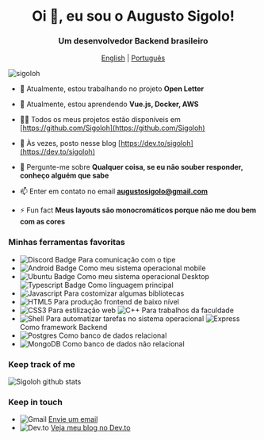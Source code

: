 <h1 align="center">Oi 👋, eu sou o Augusto Sigolo!</h1>
<h3 align="center">Um desenvolvedor Backend brasileiro</h3>

<p align="center"><a href="https://github.com/Sigoloh/Sigoloh/blob/master/README.md">English</a> | <a href="https://github.com/Sigoloh/Sigoloh/blob/master/README-ptbr.md">Português</a></p>

<p align="left"> <img src="https://komarev.com/ghpvc/?username=sigoloh&label=Profile%20views&color=0e75b6&style=flat" alt="sigoloh" /> </p>

- 🔭 Atualmente, estou trabalhando no projeto **Open Letter**

- 🌱 Atualmente, estou aprendendo **Vue.js, Docker, AWS**

- 👨‍💻 Todos os meus projetos estão disponíveis em [https://github.com/Sigoloh](https://github.com/Sigoloh)

- 📝 Às vezes, posto nesse blog [https://dev.to/sigoloh](https://dev.to/sigoloh)

- 💬 Pergunte-me sobre  **Qualquer coisa, se eu não souber responder, conheço alguém que sabe**

- 📫 Enter em contato no email **augustosigolo@gmail.com**

- ⚡ Fun fact **Meus layouts são monocromáticos porque não me dou bem com as cores**

### Minhas ferramentas favoritas

- ![Discord Badge](https://img.shields.io/badge/Discord-7289DA?style=for-the-badge&logo=discord&logoColor=white) Para comunicação com o tipe
- ![Android Badge](https://img.shields.io/badge/Android-3DDC84?style=for-the-badge&logo=android&logoColor=white) Como meu sistema operacional mobile
- ![Ubuntu Badge](https://img.shields.io/badge/Ubuntu-E95420?style=for-the-badge&logo=ubuntu&logoColor=white) Como meu sistema operacional Desktop
  ![Typescript Badge](https://img.shields.io/badge/TypeScript-007ACC?style=for-the-badge&logo=typescript&logoColor=white) Como linguagem principal
- ![Javascript](https://img.shields.io/badge/JavaScript-323330?style=for-the-badge&logo=javascript&logoColor=F7DF1E) Para costomizar algumas bibliotecas
- ![HTML5](https://img.shields.io/badge/HTML5-E34F26?style=for-the-badge&logo=html5&logoColor=white) Para produção frontend de baixo nível
- ![CSS3](https://img.shields.io/badge/CSS3-1572B6?style=for-the-badge&logo=css3&logoColor=white) Para estilização web
  ![C++](https://img.shields.io/badge/C%2B%2B-00599C?style=for-the-badge&logo=c%2B%2B&logoColor=white) Para trabalhos da faculdade
- ![Shell](https://img.shields.io/badge/Shell_Script-121011?style=for-the-badge&logo=gnu-bash&logoColor=white) Para automatizar tarefas no sistema operacional
  ![Express](https://img.shields.io/badge/Express.js-404D59?style=for-the-badge) Como framework Backend
- ![Postgres](https://img.shields.io/badge/PostgreSQL-316192?style=for-the-badge&logo=postgresql&logoColor=white) Como banco de dados relacional
- ![MongoDB](https://img.shields.io/badge/MongoDB-4EA94B?style=for-the-badge&logo=mongodb&logoColor=white) Como banco de dados não relacional



### Keep track of me

![Sigoloh github stats](https://github-readme-stats.vercel.app/api?username=Sigoloh&theme=radical)

### Keep in touch

- ![Gmail](https://img.shields.io/badge/Gmail-D14836?style=for-the-badge&logo=gmail&logoColor=white) [Envie um email](mailto:augustosigolo@gmail.com)
- ![Dev.to](https://img.shields.io/badge/dev.to-0A0A0A?style=for-the-badge&logo=dev.to&logoColor=white) [Veja meu blog no Dev.to](https://dev.to/sigoloh)

